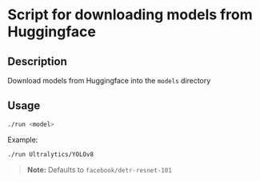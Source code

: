 # Script for downloading models from Huggingface

## Description

Download models from Huggingface into the `models` directory

## Usage

```bash
./run <model>
```

Example:

```bash
./run Ultralytics/YOLOv8
```

> **Note:**
> Defaults to `facebook/detr-resnet-101`
